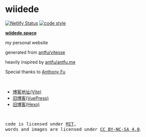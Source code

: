 # wiidede

[![Netlify Status](https://api.netlify.com/api/v1/badges/8e60c924-9b1f-46fc-a885-e22be93ced8b/deploy-status)](https://app.netlify.com/sites/wiidede/deploys)
[![code style](https://antfu.me/badge-code-style.svg)](https://github.com/antfu/eslint-config)

**[wiidede.space](https://wiidede.space)**

my personal website

generated from [antfu/vitesse](https://github.com/antfu/vitesse)

heavily inspired by [antfu/antfu.me](https://github.com/antfu/antfu.me)

Special thanks to [Anthony Fu](https://antfu.me/)

<br>

* [博客地址(Vite)](https://wiidede.space)
* [旧博客(VuePress)](https://wiidede.github.io/wiidede-vuepress-blog/)
* [旧博客(Hexo)](https://wiidede.github.io/wiidede-hexo-blog/)

<br>

<samp>code is licensed under <a href='./LICENSE'>MIT</a>,<br> words and images are licensed under <a href='https://creativecommons.org/licenses/by-nc-sa/4.0/'>CC BY-NC-SA 4.0</a></samp>.
